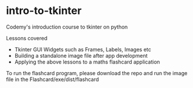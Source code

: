# intro-to-tkinter
Codemy's introduction course to tkinter on python

Lessons covered
- Tkinter GUI Widgets such as Frames, Labels, Images etc
- Building a standalone image file after app development
- Applying the above lessons to a maths flashcard application

To run the flashcard program, please download the repo and run the image file in the Flashcard/exe/dist/flashcard

